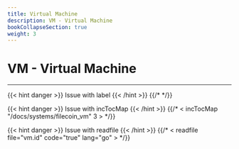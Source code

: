 ```yaml
---
title: Virtual Machine
description: VM - Virtual Machine
bookCollapseSection: true
weight: 3
---
```


# VM - Virtual Machine
---

{{< hint danger >}}
Issue with label
{{< /hint >}}
{{/* <label sys_vm> */}}

{{< hint danger >}}
Issue with incTocMap
{{< /hint >}}
{{/* < incTocMap "/docs/systems/filecoin_vm" 3 > */}}

{{< hint danger >}}
Issue with readfile
{{< /hint >}}
{{/* < readfile file="vm.id" code="true" lang="go" > */}}
